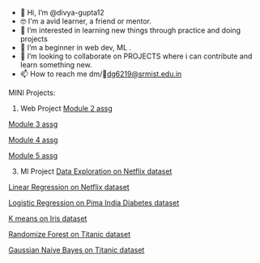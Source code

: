 - 👋 Hi, I’m @divya-gupta12
- 🤓 I'm a avid learner, a friend or mentor.
- 👀 I’m interested in learning new things through practice and doing projects
- 🌱 I’m a beginner in web dev, ML .
- 💞️ I’m looking to collaborate on PROJECTS where i can contribute and learn something new.
- 📫 How to reach me dm/📧dg6219@srmist.edu.in

MINI Projects:
1. Web Project
[Module 2 assg](https://divya-gupta12.github.io/WEB-DEV-ASSG/coursera_mod2/)

[Module 3 assg](https://divya-gupta12.github.io/WEB-DEV-ASSG/coursera_mod3/)

[Module 4 assg](https://divya-gupta12.github.io/WEB-DEV-ASSG/coursera_mod4/)

[Module 5 assg](https://divya-gupta12.github.io/WEB-DEV-ASSG/coursera_mod5/)

3. Ml Project
[Data Exploration on Netflix dataset](https://github.com/divya-gupta12/ML/blob/main/de454.ipynb)

[Linear Regression on Netflix dataset](https://github.com/divya-gupta12/Linear-regression/blob/main/LR454_assg2.ipynb)

[Logistic Regression on Pima India Diabetes dataset](https://github.com/divya-gupta12/Logistic-Regression/blob/main/pimadiabetes/finaldraft_assg.ipynb)

[K means on Iris dataset](https://github.com/divya-gupta12/ML/blob/main/kmeans_iris.ipynb)

[Randomize Forest on Titanic dataset](https://github.com/divya-gupta12/ML/blob/main/titanic/titanic_reg.ipynb)

[Gaussian Naive Bayes on Titanic dataset](https://github.com/divya-gupta12/ML/blob/main/titanic/titanic_guassiannaivebayes.ipynb)
